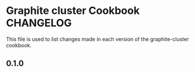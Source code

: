 Graphite cluster Cookbook CHANGELOG
========================
This file is used to list changes made in each version of the graphite-cluster cookbook.

## 0.1.0
